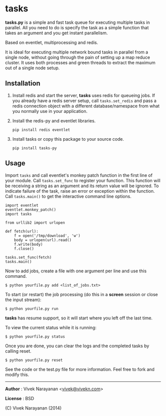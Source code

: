 tasks
===

__tasks.py__ is a simple and fast task queue for executing multiple tasks in parallel. All you need to do is specify the task as a simple function that takes an argument and you get instant parallelism.

Based on eventlet, multiprocessing and redis.

It is ideal for executing multiple network bound tasks in parallel from a single node, without going through the pain of setting up a map reduce cluster. It uses both processes and green threads to extract the maximum out of a single node setup.

Installation
-----------

1. Install redis and start the server, **tasks** uses redis for queueing jobs. If you already have a redis server setup, call `tasks.set_redis` and pass a redis connection object with a different database/namespace from what you normally use in your application. 

2. Install the redis-py and eventlet libraries.
	
    `pip install redis eventlet`

3. Install tasks or copy this package to your source code.

    `pip install tasks-py`

Usage
-----
Import `tasks` and call eventlet's monkey patch function in the first line of your module. Call `tasks.set_func` to register your function. This function will be receiving a string as an argument and its return value will be ignored. To indicate failure of the task, raise an error or exception within the function. Call `tasks.main()` to get the interactive command line options.  	

    import eventlet
    eventlet.monkey_patch()
    import tasks
    
    from urllib2 import urlopen
    
    def fetch(url):
    	f = open('/tmp/download', 'w')
    	body = urlopen(url).read()
    	f.write(body)
    	f.close()
    	
    tasks.set_func(fetch)
    tasks.main()
    
Now to add jobs, create a file with one argument per line and use this command.

`$ python yourfile.py add <list_of_jobs.txt>`

To start (or restart) the job processing (do this in a **screen** session or close the input stream):

`$ python yourfile.py run`

**tasks** has resume support, so it will start where you left off the last time.

To view the current status while it is running: 

`$ python yourfile.py status`

Once you are done, you can clear the logs and the completed tasks by calling reset.

`$ python yourfile.py reset`

See the code or the test.py file for more information. Feel free to fork and modify this.

----

**Author** : Vivek Narayanan <<vivek@vivekn.com>>

**License** : BSD

(C) Vivek Narayanan (2014)


